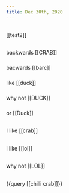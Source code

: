 ```yaml
---
title: Dec 30th, 2020
---
```


##
[[test2]]
##
backwards [[CRAB]]
###
bacwards [[barc]]
###
like [[duck]]
###
why not [[DUCK]]
###
or [[Duck]]
##
I like [[crab]]
##
i like [[lol]]
##
why not [[LOL]]
##
{{query [[chilli crab]]}}
